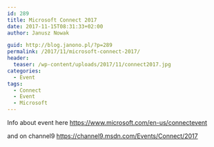 ```yaml
---
id: 289
title: Microsoft Connect 2017
date: 2017-11-15T08:31:33+02:00
author: Janusz Nowak

guid: http://blog.janono.pl/?p=289
permalink: /2017/11/microsoft-connect-2017/
header:
  teaser: /wp-content/uploads/2017/11/connect2017.jpg
categories:
  - Event
tags:
  - Connect
  - Event
  - Microsoft
---
```

Info about event here <https://www.microsoft.com/en-us/connectevent>

and on channel9 <https://channel9.msdn.com/Events/Connect/2017>
